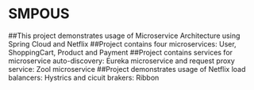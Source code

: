 # SMPOUS
##This project demonstrates usage of Microservice Architecture using Spring Cloud and Netflix
##Project contains four microservices: User, ShoppingCart, Product and Payment
##Project contains services for microservice auto-discovery: Eureka microservice and request proxy service: Zool microservice
##Project demonstrates usage of Netflix load balancers: Hystrics and cicuit brakers: Ribbon

